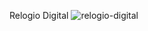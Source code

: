 Relogio Digital
![relogio-digital](https://user-images.githubusercontent.com/95223420/183301570-51672303-fb23-4b81-ae2e-0b50551cbd6b.png)
